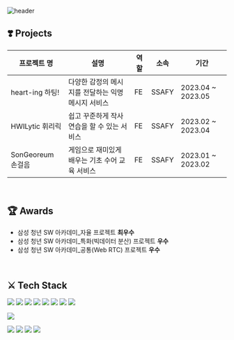 ![header](https://capsule-render.vercel.app/api?type=rect&color=timeGradient&height=150&section=header&text=Ga%20Eun&fontSize=70)

<!--
**haegomm/haegomm** is a ✨ _special_ ✨ repository because its `README.md` (this file) appears on your GitHub profile.

Here are some ideas to get you started:

- 🔭 I’m currently working on ...
- 🌱 I’m currently learning ...
- 👯 I’m looking to collaborate on ...
- 🤔 I’m looking for help with ...
- 💬 Ask me about ...
- 📫 How to reach me: ...
- 😄 Pronouns: ...
- ⚡ Fun fact: ...
-->

## ❣️ Projects

|프로젝트 명|설명|역할|소속|기간|
|------|---|---|---|---|
|heart-ing 하팅!|다양한 감정의 메시지를 전달하는 익명 메시지 서비스|FE|SSAFY|2023.04 ~ 2023.05|
|HWILytic 휘리릭|쉽고 꾸준하게 작사 연습을 할 수 있는 서비스|FE|SSAFY|2023.02 ~ 2023.04|
|SonGeoreum 손걸음|게임으로 재미있게 배우는 기초 수어 교육 서비스|FE|SSAFY|2023.01 ~ 2023.02|

<br>

## 🏆 Awards

* 삼성 청년 SW 아카데미_자율 프로젝트 **최우수**
* 삼성 청년 SW 아카데미_특화(빅데이터 분산) 프로젝트 **우수**
* 삼성 청년 SW 아카데미_공통(Web RTC) 프로젝트 **우수**

<br>

## ⚔️ Tech Stack

<img src="https://img.shields.io/badge/Javascript-F7DF1E?style=flat&logo=javascript&logoColor=white"/></a>
<img src="https://img.shields.io/badge/Typescript-3178C6?style=flat&logo=typescript&logoColor=white"/></a>
<img src="https://img.shields.io/badge/React-61DAFB?style=flat&logo=react&logoColor=white"/></a>
<img src="https://img.shields.io/badge/Redux-764ABC?style=flat&logo=redux&logoColor=white"/></a>
<img src="https://img.shields.io/badge/Rcoil-3578E5?style=flat&logo=recoil&logoColor=white"/></a>
<img src="https://img.shields.io/badge/HTML5-E34F26?style=flat&logo=html5&logoColor=white"/></a>
<img src="https://img.shields.io/badge/CSS3-1572B6?style=flat&logo=css3&logoColor=white"/></a>
<img src="https://img.shields.io/badge/Python-3776AB?style=flat&logo=python&logoColor=white"/></a>

<img src="https://img.shields.io/badge/Figma-F24E1E?style=flat&logo=figma&logoColor=white"/></a>

<img src="https://img.shields.io/badge/Git-F05032?style=flat&logo=git&logoColor=white"/></a>
<img src="https://img.shields.io/badge/Github-181717?style=flat&logo=github&logoColor=white"/></a>
<img src="https://img.shields.io/badge/Notion-000000?style=flat&logo=notion&logoColor=white"/></a>
<img src="https://img.shields.io/badge/Jira-0052CC?style=flat&logo=jira&logoColor=white"/></a>
